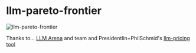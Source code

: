 # llm-pareto-frontier

![llm-pareto-frontier](https://github.com/winston-bosan/llm-pareto-frontier/screnshot.png)

Thanks to...
[LLM Arena](https://huggingface.co/spaces/lmarena-ai/chatbot-arena-leaderboard) and team
and Presidentlin+PhilSchmid's [llm-pricing tool](https://huggingface.co/spaces/Presidentlin/llm-pricing-calculator)
